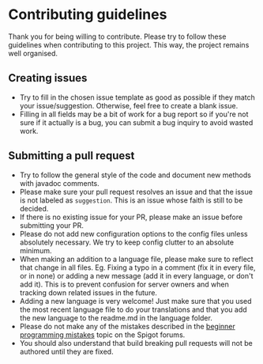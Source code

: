 # Contributing guidelines
Thank you for being willing to contribute.
Please try to follow these guidelines when contributing to this project. This way, the project remains well organised.

## Creating issues
- Try to fill in the chosen issue template as good as possible if they match your issue/suggestion. Otherwise, feel free to create a blank issue.
- Filling in all fields may be a bit of work for a bug report so if you're not sure if it actually is a bug, you can submit a bug inquiry to avoid wasted work.

## Submitting a pull request
- Try to follow the general style of the code and document new methods with javadoc comments.
- Please make sure your pull request resolves an issue and that the issue is not labeled as `suggestion`. This is an issue whose faith is still to be decided.
- If there is no existing issue for your PR, please make an issue before submitting your PR.
- Please do not add new configuration options to the config files unless absolutely necessary. We try to keep config clutter to an absolute minimum.
- When making an addition to a language file, please make sure to reflect that change in all files. Eg. Fixing a typo in a comment (fix it in every file, or in none) or adding a new message (add it in every language, or don't add it). This is to prevent confusion for server owners and when tracking down related issues in the future.
- Adding a new language is very welcome! Just make sure that you used the most recent language file to do your translations and that you add the new language to the readme.md in the language folder.
- Please do not make any of the mistakes described in the [beginner programming mistakes](https://www.spigotmc.org/threads/beginner-programming-mistakes-and-why-youre-making-them.278876/) topic on the Spigot forums.
- You should also understand that build breaking pull requests will not be authored until they are fixed.
